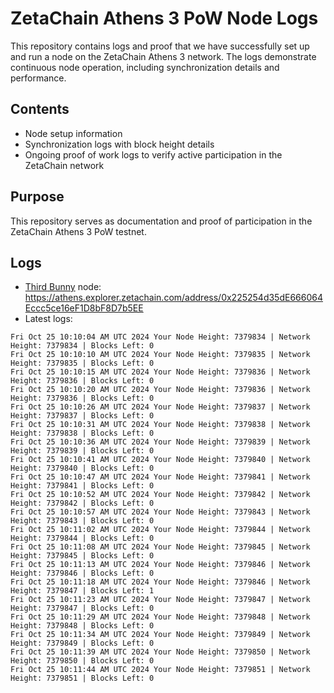 # ZetaChain Athens 3 PoW Node Logs
This repository contains logs and proof that we have successfully set up and run a node on the ZetaChain Athens 3 network. The logs demonstrate continuous node operation, including synchronization details and performance.

## Contents
- Node setup information
- Synchronization logs with block height details
- Ongoing proof of work logs to verify active participation in the ZetaChain network

## Purpose
This repository serves as documentation and proof of participation in the ZetaChain Athens 3 PoW testnet.

## Logs

- [Third Bunny](https://thirdbunny.xyz/) node: https://athens.explorer.zetachain.com/address/0x225254d35dE666064Eccc5ce16eF1D8bF8D7b5EE
- Latest logs:
```
Fri Oct 25 10:10:04 AM UTC 2024 Your Node Height: 7379834 | Network Height: 7379834 | Blocks Left: 0
Fri Oct 25 10:10:10 AM UTC 2024 Your Node Height: 7379835 | Network Height: 7379835 | Blocks Left: 0
Fri Oct 25 10:10:15 AM UTC 2024 Your Node Height: 7379836 | Network Height: 7379836 | Blocks Left: 0
Fri Oct 25 10:10:20 AM UTC 2024 Your Node Height: 7379836 | Network Height: 7379836 | Blocks Left: 0
Fri Oct 25 10:10:26 AM UTC 2024 Your Node Height: 7379837 | Network Height: 7379837 | Blocks Left: 0
Fri Oct 25 10:10:31 AM UTC 2024 Your Node Height: 7379838 | Network Height: 7379838 | Blocks Left: 0
Fri Oct 25 10:10:36 AM UTC 2024 Your Node Height: 7379839 | Network Height: 7379839 | Blocks Left: 0
Fri Oct 25 10:10:41 AM UTC 2024 Your Node Height: 7379840 | Network Height: 7379840 | Blocks Left: 0
Fri Oct 25 10:10:47 AM UTC 2024 Your Node Height: 7379841 | Network Height: 7379841 | Blocks Left: 0
Fri Oct 25 10:10:52 AM UTC 2024 Your Node Height: 7379842 | Network Height: 7379842 | Blocks Left: 0
Fri Oct 25 10:10:57 AM UTC 2024 Your Node Height: 7379843 | Network Height: 7379843 | Blocks Left: 0
Fri Oct 25 10:11:02 AM UTC 2024 Your Node Height: 7379844 | Network Height: 7379844 | Blocks Left: 0
Fri Oct 25 10:11:08 AM UTC 2024 Your Node Height: 7379845 | Network Height: 7379845 | Blocks Left: 0
Fri Oct 25 10:11:13 AM UTC 2024 Your Node Height: 7379846 | Network Height: 7379846 | Blocks Left: 0
Fri Oct 25 10:11:18 AM UTC 2024 Your Node Height: 7379846 | Network Height: 7379847 | Blocks Left: 1
Fri Oct 25 10:11:23 AM UTC 2024 Your Node Height: 7379847 | Network Height: 7379847 | Blocks Left: 0
Fri Oct 25 10:11:29 AM UTC 2024 Your Node Height: 7379848 | Network Height: 7379848 | Blocks Left: 0
Fri Oct 25 10:11:34 AM UTC 2024 Your Node Height: 7379849 | Network Height: 7379849 | Blocks Left: 0
Fri Oct 25 10:11:39 AM UTC 2024 Your Node Height: 7379850 | Network Height: 7379850 | Blocks Left: 0
Fri Oct 25 10:11:44 AM UTC 2024 Your Node Height: 7379851 | Network Height: 7379851 | Blocks Left: 0
```

